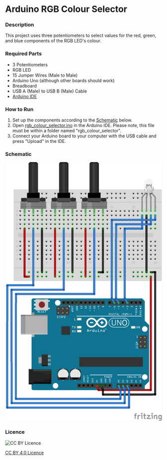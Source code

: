 # Arduino RGB Colour Selector

### Description

This project uses three potentiometers to select values for the red, green, and blue components of the RGB LED's colour.

### Required Parts

- 3 Potentiometers
- RGB LED
- 15 Jumper Wires (Male to Male)
- Arduino Uno (although other boards should work)
- Breadboard
- USB A (Male) to USB B (Male) Cable
- [Arduino IDE](https://www.arduino.cc/en/software)

### How to Run
1. Set up the components according to the [Schematic](#schematic) below.
2. Open [rgb_colour_selector.ino](rgb_colour_selector/rgb_colour_selector.ino) in the Arduino IDE. Please note, this file must be within a folder named "rgb_colour_selector".
3. Connect your Arduino board to your computer with the USB cable and press "Upload" in the IDE.

### Schematic

![Schematic](https://github.com/Daniel-Ian-Robinson/Arduino_RGB_Colour_Selector/blob/main/Schematic/Schematic.png)

### Licence

![CC BY Licence](https://licensebuttons.net/l/by/3.0/88x31.png)

[CC BY 4.0 Licence](https://creativecommons.org/licenses/by/4.0/)
